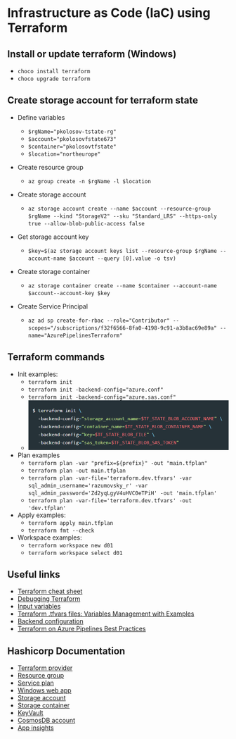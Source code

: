 # Infrastructure as Code (IaC) using Terraform

## Install or update terraform (Windows)

- `choco install terraform`
- `choco upgrade terraform`

## Create storage account for terraform state

- Define variables
    - `$rgName="pkolosov-tstate-rg"`
    - `$account="pkolosovfstate673"`
    - `$container="pkolosovtfstate"`
    - `$location="northeurope"`

- Create resource group
    - `az group create -n $rgName -l $location`

- Create storage account
    - `az storage account create --name $account --resource-group $rgName --kind "StorageV2" --sku "Standard_LRS" --https-only true --allow-blob-public-access false`

- Get storage account key
    - `$key=$(az storage account keys list --resource-group $rgName --account-name $account --query [0].value -o tsv)`

- Create storage container
    - `az storage container create --name $container --account-name $account--account-key $key`

- Create Service Principal
    - `az ad sp create-for-rbac --role="Contributor" --scopes="/subscriptions/f32f6566-8fa0-4198-9c91-a3b8ac69e89a" --name="AzurePipelinesTerraform"`

## Terraform commands

- Init examples:
    - `terraform init`
    - `terraform init -backend-config="azure.conf"`
    - `terraform init -backend-config="azure.sas.conf"`
    - ![tf_init](../img/terraform_init.PNG)
- Plan examples
    - `terraform plan -var "prefix=${prefix}" -out "main.tfplan"`
    - `terraform plan -out main.tfplan`
    - `terraform plan -var-file='terraform.dev.tfvars' -var sql_admin_username='razumovsky_r' -var sql_admin_password='Zd2yqLgyV4uHVC0eTPiH' -out 'main.tfplan'`
    - `terraform plan -var-file='terraform.dev.tfvars' -out 'dev.tfplan'`
- Apply examples:
    - `terraform apply main.tfplan`
    - `terraform fmt --check`
- Workspace examples:
    - `terraform workspace new d01`
    - `terraform workspace select d01`

## Useful links

- [Terraform cheat sheet](https://medium.com/itnext/terraform-cheat-sheet-3f7c5c55cfbc)
- [Debugging Terraform](https://developer.hashicorp.com/terraform/internals/debugging)
- [Input variables](https://developer.hashicorp.com/terraform/language/values/variables)
- [Terraform .tfvars files: Variables Management with Examples](https://spacelift.io/blog/terraform-tfvars)
- [Backend configuration](https://developer.hashicorp.com/terraform/language/settings/backends/configuration)
- [Terraform on Azure Pipelines Best Practices](https://julie.io/writing/terraform-on-azure-pipelines-best-practices/)

## Hashicorp Documentation

- [Terraform provider](https://registry.terraform.io/providers/hashicorp/azurerm/latest)
- [Resource group](https://registry.terraform.io/providers/hashicorp/azurerm/latest/docs/resources/resource_group)
- [Service plan](https://registry.terraform.io/providers/hashicorp/azurerm/latest/docs/resources/service_plan)
- [Windows web app](https://registry.terraform.io/providers/hashicorp/azurerm/latest/docs/resources/windows_web_app)
- [Storage account](https://registry.terraform.io/providers/hashicorp/azurerm/latest/docs/resources/storage_account)
- [Storage container](https://registry.terraform.io/providers/hashicorp/azurerm/latest/docs/resources/storage_container)
- [KeyVault](https://registry.terraform.io/providers/hashicorp/azurerm/latest/docs/resources/key_vault)
- [CosmosDB account](https://registry.terraform.io/providers/hashicorp/azurerm/latest/docs/resources/cosmosdb_account)
- [App insights](https://registry.terraform.io/providers/hashicorp/azurerm/latest/docs/resources/application_insights)